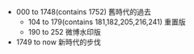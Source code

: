 - 000 to 1748(contains 1752)
舊時代的過去
  - 104 to 179(contains 181,182,205,216,241)
  重置版
  - 190 to 252
  微博水印版
- 1749 to now
新時代的步伐
